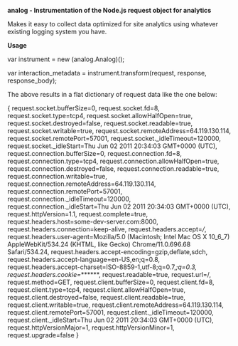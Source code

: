 
**analog - Instrumentation of the Node.js request object for analytics**

Makes it easy to collect data optimized for site analytics using whatever existing logging system you have.

**Usage**


var instrument = new (analog.Analog)();

var interaction_metadata = instrument.transform(request, response, response_body);


The above results in a flat dictionary of request data like the one below:

{
request.socket.bufferSize=0,
request.socket.fd=8,
request.socket.type=tcp4,
request.socket.allowHalfOpen=true,
request.socket.destroyed=false,
request.socket.readable=true,
request.socket.writable=true,
request.socket.remoteAddress=64.119.130.114,
request.socket.remotePort=57001,
request.socket._idleTimeout=120000,
request.socket._idleStart=Thu Jun 02 2011 20:34:03 GMT+0000 (UTC),
request.connection.bufferSize=0,
request.connection.fd=8,
request.connection.type=tcp4,
request.connection.allowHalfOpen=true,
request.connection.destroyed=false,
request.connection.readable=true,
request.connection.writable=true,
request.connection.remoteAddress=64.119.130.114,
request.connection.remotePort=57001,
request.connection._idleTimeout=120000,
request.connection._idleStart=Thu Jun 02 2011 20:34:03 GMT+0000 (UTC),
request.httpVersion=1.1,
request.complete=true,
request.headers.host=some-dev-server.com:8000,
request.headers.connection=keep-alive,
request.headers.accept=*/*,
request.headers.user-agent=Mozilla/5.0 (Macintosh; Intel Mac OS X 10_6_7) AppleWebKit/534.24 (KHTML, like Gecko) Chrome/11.0.696.68 Safari/534.24,
request.headers.accept-encoding=gzip,deflate,sdch,
request.headers.accept-language=en-US,en;q=0.8,
request.headers.accept-charset=ISO-8859-1,utf-8;q=0.7,*;q=0.3,
request.headers.cookie=*******,
request.readable=true,
request.url=/,
request.method=GET,
request.client.bufferSize=0,
request.client.fd=8,
request.client.type=tcp4,
request.client.allowHalfOpen=true,
request.client.destroyed=false,
request.client.readable=true,
request.client.writable=true,
request.client.remoteAddress=64.119.130.114,
request.client.remotePort=57001,
request.client._idleTimeout=120000,
request.client._idleStart=Thu Jun 02 2011 20:34:03 GMT+0000 (UTC),
request.httpVersionMajor=1,
request.httpVersionMinor=1,
request.upgrade=false
}